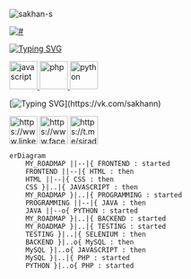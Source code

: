 <p align="left"><img src="https://komarev.com/ghpvc/?username=sakhan-s&label=Profile%20views&color=0e75b6&style=for-the-badge" alt="sakhan-s" /> </p>
<a href="#"><p align="left"><img src="https://www.codewars.com/users/Sakhan/badges/large" alt="#" /></p></a>

[![Typing SVG](https://readme-typing-svg.herokuapp.com?font=Anybody&size=70&duration=5000&color=F70707&center=false&vCenter=true&width=1920&height=90&lines=Developer)](https://www.weblancer.net/users/sakhan/)

<p align="left"> <a href="https://developer.mozilla.org/en-US/docs/Web/JavaScript" target="_blank" rel="noreferrer"> <img src="https://www.svgrepo.com/show/29753/javascript.svg" alt="javascript" width="50" height="50"/> </a> <a href="https://www.php.net" target="_blank" rel="noreferrer"> <img src="https://img.icons8.com/external-flaticons-lineal-color-flat-icons/344/external-php-web-development-flaticons-lineal-color-flat-icons.png" alt="php" width="50" height="50"/> </a> <a href="https://www.python.org" target="_blank" rel="noreferrer"> <img src="https://www.svgrepo.com/show/366496/text-x-python.svg" alt="python" width="50" height="50"/> </a> </p>




[![Typing SVG](https://readme-typing-svg.herokuapp.com?font=Anybody&size=50&duration=5000&color=F70707&center=false&vCenter=true&width=1920&height=90&lines=Contact+with+me+:)](https://vk.com/sakhann)

<p align="left">
<a href="https://www.linkedin.com/in/siradzhov/" target="blank"><img align="center" src="https://www.svgrepo.com/show/75820/linkedin.svg" alt="https://www.linkedin.com/in/sakhann/" height="50" width="50" /></a>
<a href="https://fb.com/https://www.facebook.com/24ssg" target="blank"><img align="center" src="https://www.svgrepo.com/show/111203/facebook.svg" alt="https://www.facebook.com/24ssg" height="50" width="50" /></a>
<a href="https://instagram.com/https://t.me/siradzhov" target="blank"><img align="center" src="https://www.svgrepo.com/show/349527/telegram.svg" alt="https://t.me/siradzhov" height="50" width="50" /></a>
 </p>
 
  
```mermaid
erDiagram
    MY_ROADMAP ||--|{ FRONTEND : started
    FRONTEND ||--|{ HTML : then
    HTML ||--|{ CSS : then
    CSS }|..|{ JAVASCRIPT : then
    MY_ROADMAP }|..|{ PROGRAMMING : started
    PROGRAMMING ||--|{ JAVA : then
    JAVA ||--o{ PYTHON : started
    MY_ROADMAP }|..|{ BACKEND : started
    MY_ROADMAP }|..|{ TESTING : started
    TESTING }|..|{ SELENIUM : then
    BACKEND }|..o{ MySQL : then
    MySQL }|..o{ JAVASCRIPT : then
    MySQL }|..|{ PHP : started
    PYTHON }|..o{ PHP : started
```
  
